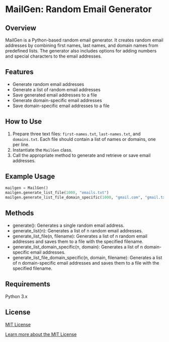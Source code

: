 # MailGen: Random Email Generator

## Overview
MailGen is a Python-based random email generator. It creates random email addresses by combining first names, last names, and domain names from predefined lists. The generator also includes options for adding numbers and special characters to the email addresses.

## Features
- Generate random email addresses
- Generate a list of random email addresses
- Save generated email addresses to a file
- Generate domain-specific email addresses
- Save domain-specific email addresses to a file

## How to Use
1. Prepare three text files: `first-names.txt`, `last-names.txt`, and `domains.txt`. Each file should contain a list of names or domains, one per line.
2. Instantiate the `MailGen` class.
3. Call the appropriate method to generate and retrieve or save email addresses.

## Example Usage
```python
mailgen = MailGen()
mailgen.generate_list_file(1000, "emails.txt")
mailgen.generate_list_file_domain_specific(1000, "gmail.com", "gmail.txt")
```
## Methods
- generate(): Generates a single random email address.
- generate_list(n): Generates a list of n random email addresses.
- generate_list_file(n, filename): Generates a list of n random email addresses and saves them to a file with the specified filename.
- generate_list_domain_specific(n, domain): Generates a list of n domain-specific email addresses.
- generate_list_file_domain_specific(n, domain, filename): Generates a list of n domain-specific email addresses and saves them to a file with the specified filename.

## Requirements
Python 3.x

## License
[MIT License](LICENSE.md)

[Learn more about the MIT License](https://license.md/licenses/mit-license/)